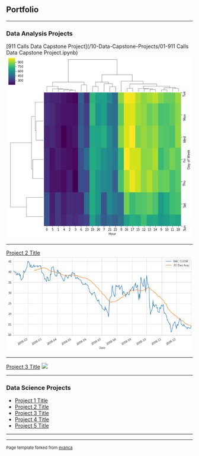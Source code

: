 ## Portfolio

---

### Data Analysis Projects

[911 Calls Data Capstone Project](/10-Data-Capstone-Projects/01-911 Calls Data Capstone Project.ipynb)
<img src="DS_911_Image.png?raw=true"/>

---
[Project 2 Title](/pdf/sample_presentation.pdf)
<img src="DS_Finance_Image.png?raw=true"/>

---
[Project 3 Title](http://example.com/)
<img src="images/dummy_thumbnail.jpg?raw=true"/>

---

### Data Science Projects

- [Project 1 Title](http://example.com/)
- [Project 2 Title](http://example.com/)
- [Project 3 Title](http://example.com/)
- [Project 4 Title](http://example.com/)
- [Project 5 Title](http://example.com/)

---




---
<p style="font-size:11px">Page template forked from <a href="https://github.com/evanca/quick-portfolio">evanca</a></p>
<!-- Remove above link if you don't want to attibute -->

